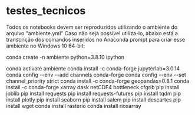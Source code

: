 # testes_tecnicos
Todos os notebooks devem ser reproduzidos utilizando o ambiente do arquivo "ambiente.yml"
Caso não seja possível utiliza-lo, abaixo está a transcrição dos comandos inseridos no Anaconda prompt para criar esse ambiente no Windows 10 64-bit:

conda create -n ambiente python=3.8.10 ipython 

conda activate ambiente
conda install -c conda-forge jupyterlab=3.0.14
conda config --env --add channels conda-forge
conda config --env --set channel_priority strict
conda install -c conda-forge geopandas=0.8.1
conda install -c conda-forge xarray dask netCDF4 bottleneck cfgrib
pip install joblib
pip install requests
pip install requests-futures
pip install tqdm
pip install plotly
pip install seaborn
pip install salem
pip install descartes
pip install wget
conda install rasterio
conda install rioxarray
